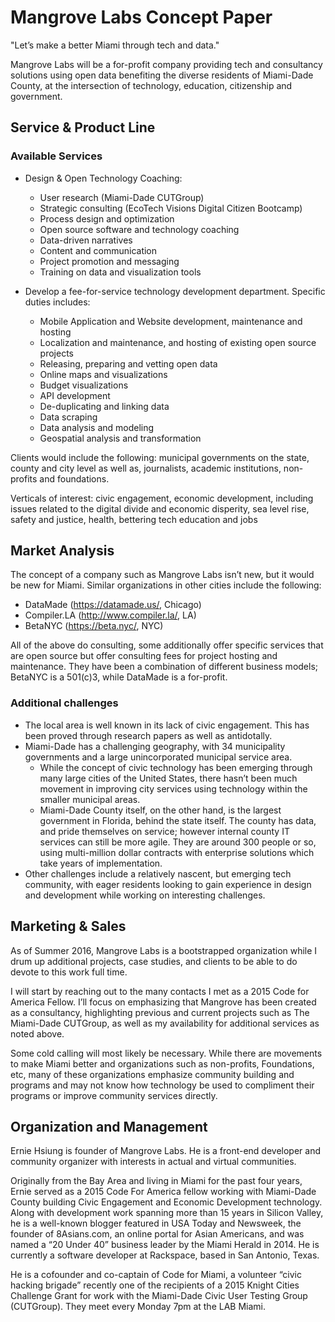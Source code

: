 # Mangrove Labs Concept Paper
"Let’s make a better Miami through tech and data."

Mangrove Labs will be a for-profit company providing tech and consultancy solutions using open data benefiting the diverse residents of Miami-Dade County, at the intersection of technology, education, citizenship and government.

## Service & Product Line

### Available Services

- Design & Open Technology Coaching:
  - User research (Miami-Dade CUTGroup)
  - Strategic consulting (EcoTech Visions Digital Citizen Bootcamp)
  - Process design and optimization
  - Open source software and technology coaching
  - Data-driven narratives
  - Content and communication
  - Project promotion and messaging
  - Training on data and visualization tools

- Develop a fee-for-service technology development department. Specific duties includes:
  - Mobile Application and Website development, maintenance and hosting
  - Localization and maintenance, and hosting of existing open source projects
  - Releasing, preparing and vetting open data
  - Online maps and visualizations
  - Budget visualizations
  - API development
  - De-duplicating and linking data
  - Data scraping
  - Data analysis and modeling
  - Geospatial analysis and transformation

Clients would include the following: municipal governments on the state, county and city level as well as, journalists, academic institutions, non-profits and foundations.

Verticals of interest: civic engagement, economic development, including issues related to the digital divide and economic disperity, sea level rise, safety and justice, health, bettering tech education and jobs

## Market Analysis

The concept of a company such as Mangrove Labs isn’t new, but it would be new for Miami. Similar organizations in other cities include the following:

- DataMade (https://datamade.us/, Chicago)
- Compiler.LA (http://www.compiler.la/, LA)
- BetaNYC (https://beta.nyc/, NYC)

All of the above do consulting, some additionally offer specific services that are open source but offer consulting fees for project hosting and maintenance. They have been a combination of different business models; BetaNYC is a 501(c)3, while DataMade is a for-profit.

### Additional challenges

- The local area is well known in its lack of civic engagement. This has been proved through research papers as well as antidotally.
- Miami-Dade has a challenging geography, with 34 municipality governments and a large unincorporated municipal service area.
  - While the concept of civic technology has been emerging through many large cities of the United States, there hasn’t been much movement in improving city services using technology within the smaller municipal areas. 
  - Miami-Dade County itself, on the other hand, is the largest government in Florida, behind the state itself. The county has data, and pride themselves on service; however internal county IT services can still be more agile. They are around 300 people or so, using multi-million dollar contracts with enterprise solutions which take years of implementation.
- Other challenges include a relatively nascent, but emerging tech community, with eager residents looking to gain experience in design and development while working on interesting challenges.

## Marketing & Sales

As of Summer 2016, Mangrove Labs is a bootstrapped organization while I drum up additional projects, case studies, and clients to be able to do devote to this work full time.

I will start by reaching out to the many contacts I met as a 2015 Code for America Fellow. I’ll focus on emphasizing that Mangrove has been created as a consultancy, highlighting previous and current projects such as The Miami-Dade CUTGroup, as well as my availability for additional services as noted above.

Some cold calling will most likely be necessary. While there are movements to make Miami better and organizations such as non-profits, Foundations, etc, many of these organizations emphasize community building and programs and may not know how technology be used to compliment their programs or improve community services directly.

## Organization and Management

Ernie Hsiung is founder of Mangrove Labs. He is a front-end developer and community organizer with interests in actual and virtual communities.

Originally from the Bay Area and living in Miami for the past four years, Ernie served as a 2015 Code For America fellow working with Miami-Dade County building Civic Engagement and Economic Development technology. Along with development work spanning more than 15 years in Silicon Valley, he is a well-known blogger featured in USA Today and Newsweek, the founder of 8Asians.com, an online portal for Asian Americans, and was named a “20 Under 40” business leader by the Miami Herald in 2014. He is currently a software developer at Rackspace, based in San Antonio, Texas.

He is a cofounder and co-captain of Code for Miami, a volunteer “civic hacking brigade” recently one of the recipients of a 2015 Knight Cities Challenge Grant for work with the Miami-Dade Civic User Testing Group (CUTGroup). They meet every Monday 7pm at the LAB Miami.
